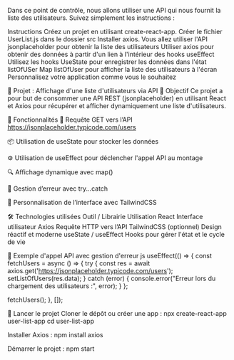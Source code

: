 Dans ce point de contrôle, nous allons utiliser une API qui nous fournit la liste des utilisateurs. Suivez simplement les instructions :


Instructions
Créez un projet en utilisant create-react-app.
Créer le fichier UserList.js dans le dossier src
Installer axios.
Vous allez utiliser l'API jsonplaceholder pour obtenir la liste des utilisateurs 
Utiliser axios pour obtenir des données à partir d'un lien à l'intérieur des hooks useEffect
Utilisez les hooks UseState pour enregistrer les données dans l'état listOfUSer 
Map listOfUser pour afficher la liste des utilisateurs à l'écran 
Personnalisez votre application comme vous le souhaitez

📄 Projet : Affichage d'une liste d'utilisateurs via API
🎯 Objectif
Ce projet a pour but de consommer une API REST (jsonplaceholder) en utilisant React et Axios pour récupérer et afficher dynamiquement une liste d'utilisateurs.

🧩 Fonctionnalités
🔄 Requête GET vers l’API https://jsonplaceholder.typicode.com/users

📦 Utilisation de useState pour stocker les données

⚙️ Utilisation de useEffect pour déclencher l'appel API au montage

🔍 Affichage dynamique avec map()

🔐 Gestion d’erreur avec try...catch

🎨 Personnalisation de l’interface avec TailwindCSS

🛠️ Technologies utilisées
Outil / Librairie	Utilisation
React	Interface utilisateur
Axios	Requête HTTP vers l’API
TailwindCSS (optionnel)	Design réactif et moderne
useState / useEffect	Hooks pour gérer l'état et le cycle de vie

🧪 Exemple d'appel API avec gestion d'erreur
js
useEffect(() => {
  const fetchUsers = async () => {
    try {
      const res = await axios.get('https://jsonplaceholder.typicode.com/users');
      setListOfUsers(res.data);
    } catch (error) {
      console.error("Erreur lors du chargement des utilisateurs :", error);
    }
  };

  fetchUsers();
}, []);


🚀 Lancer le projet
Cloner le dépôt ou créer une app :
npx create-react-app user-list-app
cd user-list-app


Installer Axios :
npm install axios


Démarrer le projet :
npm start